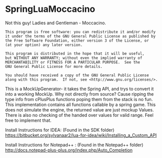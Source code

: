 # SpringLuaMoccacino
Not this guy! Ladies and Gentleman - Moccacino.

    This program is free software: you can redistribute it and/or modify
    it under the terms of the GNU General Public License as published by
    the Free Software Foundation, either version 3 of the License, or
    (at your option) any later version.

    This program is distributed in the hope that it will be useful,
    but WITHOUT ANY WARRANTY; without even the implied warranty of
    MERCHANTABILITY or FITNESS FOR A PARTICULAR PURPOSE.  See the
    GNU General Public License for more details.

    You should have received a copy of the GNU General Public License
    along with this program.  If not, see <http://www.gnu.org/licenses/>.



This is a MockUpGenerator- it takes the Spring API, and trys to convert it into a working MockUp. 
Why not directly from source?
Cause ripping the type info from cPlusPlus functions poping them from the stack is no fun.
This implementation contains all functions callable by a spring game.
This does not simulate the engine, the returned value are just mockup Values.
There is also no checking of the handed over values for valid range.
Feel free to implement that.


Install Instructions for IDEA: 
(Found in the SDK folder)
https://bitbucket.org/sylvanaar2/lua-for-idea/wiki/Installing_a_Custom_API

Install Instructions for Notepad++ :
(Found in the Notepad++ folder)
http://docs.notepad-plus-plus.org/index.php/Auto_Completion
